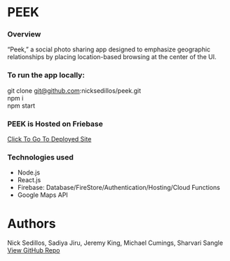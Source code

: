# PEEK

### Overview
“Peek,” a social photo sharing app designed to emphasize geographic 
relationships by placing location-based browsing at the center of the UI.

### To run the app locally:
git clone git@github.com:nicksedillos/peek.git<br />
npm i<br />
npm start<br />

### PEEK is Hosted on Friebase
[Click To Go To Deployed Site](https://peek-2fb5b.firebaseapp.com)<br />

### Technologies used
* Node.js<br />
* React.js<br />
* Firebase: Database/FireStore/Authentication/Hosting/Cloud Functions<br />
* Google Maps API<br />








# Authors
Nick Sedillos, Sadiya Jiru, Jeremy King, Michael Cumings, Sharvari Sangle<br />
[View GitHub Repo](https://github.com/nicksedillos/peek)
